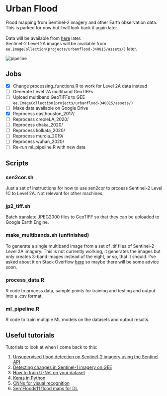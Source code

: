 # Urban Flood
Flood mapping from Sentinel-2 imagery and other Earth observation data. This is parked for now but I will look back it again later. <br> <br>
Data will be available from [here](https://drive.google.com/drive/folders/1PEWk1EoTjsuYFtD8fYGjk1sXEMu_gAaL?usp=sharing) later. <br>
Sentinel-2 Level 2A images will be available from `ee.ImageCollection(projects/urbanflood-340815/assets/)` later.

![pipeline](https://user-images.githubusercontent.com/41169293/153858873-8fccc5ed-bec7-48dd-89a0-63ff2ae00338.png)

## Jobs
- [x] Change processing_functions.R to work for Level 2A data instead
- [ ] Generate Level 2A multiband GeoTIFFs
- [ ] Upload multiband GeoTIFFs to GEE `ee.ImageCollection(projects/urbanflood-340815/assets/)`
- [ ] Make data available on Google Drive
- [x] Reprocess easthouston_2017/
- [ ] Reprocess creoleLA_2020/
- [ ] Reprocess dhaka_2020/
- [ ] Reprocess kolkata_2020/
- [ ] Reprocess murcia_2019/
- [ ] Reprocess wuhan_2020/
- [ ] Re-run ml_pipeline.R with new data

## Scripts
### sen2cor.sh
Just a set of instructions for how to use sen2cor to prcoess Sentinel-2 Level 1C to Level 2A. Not relevant for other machines.

### jp2_tiff.sh
Batch translate JPEG2000 files to GeoTIFF so that they can be uploaded to Google Earth Engine.

### make_multibands.sh (unfinished)
To generate a single multiband image from a set of .tif files of Sentinel-2 Level 2A imagery. This is not currently working, it generates the images but only creates 3-band images instead of the eight, or so, that it should. I've asked about it on Stack Overflow [here](https://stackoverflow.com/questions/71177166/gdal-translate-only-translating-first-three-bands-from-vrt-to-tif) so maybe there will be some advice soon.

### process_data.R
R code to process data, sample points for training and testing and output into a .csv format.

### ml_pipeline.R
R code to train multiple ML models on the datasets and output results.

## Useful tutorials
Tutorials to look at when I come back to this:
1. [Unsupervised flood detection on Sentinel-2 imagery using the Sentinel API](https://medium.com/analytics-vidhya/unsupervised-flood-detection-with-sentinel-2-satellite-imagery-7a254dc2be2e)
2. [Detecting changes in Sentinel-1 imagery on GEE](https://developers.google.com/earth-engine/tutorials/community/detecting-changes-in-sentinel-1-imagery-pt-1)
3. [How to train U-Net on your dataset](https://medium.com/coinmonks/learn-how-to-train-u-net-on-your-dataset-8e3f89fbd623)
4. [Keras in Python](https://www.datacamp.com/community/tutorials/convolutional-neural-networks-python)
5. [CNNs for visual recognition](https://cs231n.github.io/convolutional-networks/)
6. [Sen1Floods11 flood maps for DL](https://github.com/cloudtostreet/Sen1Floods11.git)
